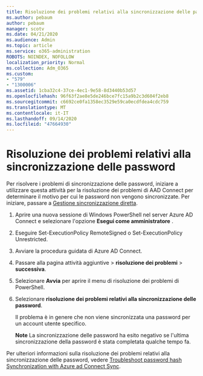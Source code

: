 ```yaml
---
title: Risoluzione dei problemi relativi alla sincronizzazione delle password
ms.author: pebaum
author: pebaum
manager: scotv
ms.date: 04/21/2020
ms.audience: Admin
ms.topic: article
ms.service: o365-administration
ROBOTS: NOINDEX, NOFOLLOW
localization_priority: Normal
ms.collection: Adm_O365
ms.custom:
- "579"
- "1300006"
ms.assetid: 1cba32c4-37ce-4ec1-9e58-8d3440b53d57
ms.openlocfilehash: 96f63f2ae8e5de246bce7fc15a9b2c3d604f2eb8
ms.sourcegitcommit: c6692ce0fa1358ec3529e59ca0ecdfdea4cdc759
ms.translationtype: MT
ms.contentlocale: it-IT
ms.lasthandoff: 09/14/2020
ms.locfileid: "47664930"
---
```

# <a name="troubleshoot-password-synchronization"></a>Risoluzione dei problemi relativi alla sincronizzazione delle password

Per risolvere i problemi di sincronizzazione delle password, iniziare a utilizzare questa attività per la risoluzione dei problemi di AAD Connect per determinare il motivo per cui le password non vengono sincronizzate. Per iniziare, passare a [Gestione sincronizzazione diretta](https://admin.microsoft.com/AdminPortal/Home#/dirsyncmanagement).  

1. Aprire una nuova sessione di Windows PowerShell nel server Azure AD Connect e selezionare l'opzione **Esegui come amministratore** .

2. Eseguire Set-ExecutionPolicy RemoteSigned o Set-ExecutionPolicy Unrestricted.

3. Avviare la procedura guidata di Azure AD Connect.

4. Passare alla pagina attività aggiuntive > **risoluzione dei problemi**  >  **successiva**.

5. Selezionare **Avvia** per aprire il menu di risoluzione dei problemi di PowerShell.

6. Selezionare **risoluzione dei problemi relativi alla sincronizzazione delle password**.

    Il problema è in genere che non viene sincronizzata una password per un account utente specifico.

    **Note** La sincronizzazione delle password ha esito negativo se l'ultima sincronizzazione della password è stata completata qualche tempo fa.

Per ulteriori informazioni sulla risoluzione dei problemi relativi alla sincronizzazione delle password, vedere [Troubleshoot password hash Synchronization with Azure ad Connect Sync](https://docs.microsoft.com/azure/active-directory/hybrid/tshoot-connect-password-hash-synchronization).